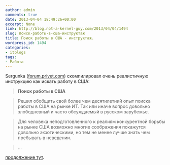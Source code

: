 ```yaml
---
author: admin
comments: true
date: 2013-04-04 18:49:26+00:00
excerpt: None
link: http://blog.not-a-kernel-guy.com/2013/04/04/1494
slug: поиск-работы-в-сша-инструктаж
title: Поиск работы в США - инструктаж.
wordpress_id: 1494
categories:
- itblogs
tags:
- Работа
---
```


Sergunka ([forum.privet.com](https://forum.privet.com/viewtopic.php?p=5439195#p5439195)) скомпилировал очень реалистичную инструкцию как искать работу в США:

> **Поиск работы в США**

> Решил обобщить свой более чем десятилетний опыт поиска работы в США на рынке ИТ. Так или иначе вопрос довольно злободневный и часто обсуждаемый в русском зарубежье.

> Для человека неподготовленного к реалиям конкурентной борьбы на рынке США возможно многие соображения покажутся довольно экзотическими, но тем не менее лучше знать чем пребывать в неведении.

> ...

[продолжение тут](https://forum.privet.com/viewtopic.php?p=5439195#p5439195).

